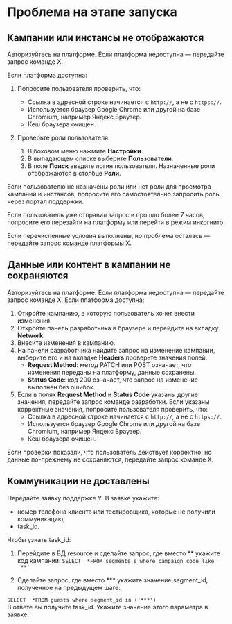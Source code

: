 # Проблема на этапе запуска

## Кампании или инстансы не отображаются
Авторизуйтесь на платформе. 
Если платформа недоступна — передайте запрос команде Х.

Если платформа доступна:  
1. Попросите пользователя проверить, что:
    -  Ссылка в адресной строке начинается с `http://`, а не с `https://`.
    -  Используется браузер Google Chrome или другой на базе Chromium, например Яндекс Браузер.
    -  Кеш браузера очищен.

2. Проверьте роли пользователя:  
    1. В боковом меню  нажмите **Настройки**.  
    2. В выпадающем списке выберите **Пользователи**.  
    3. В поле **Поиск** введите логин пользователя. Назначенные роли отображаются в столбце **Роли**.

Если пользователю не назначены роли или нет роли для просмотра кампаний и инстансов, попросите его самостоятельно запросить роль через портал поддержки.

Если пользователь уже отправил запрос и прошло более 7 часов, попросите его перезайти на платформу или перейти в режим инкогнито.

Если перечисленные условия выполнены, но проблема осталась — передайте запрос команде платформы Х.

## Данные или контент в кампании не сохраняются
Авторизуйтесь на платформе. Если платформа недоступна — передайте запрос команде Х.
Если платформа доступна:  
1. Откройте кампанию, в которую пользователь хочет внести изменения.
2. Откройте панель разработчика в браузере и перейдите на вкладку **Network**.
3. Внесите изменения в кампанию.
4. На панели разработчика найдите запрос на изменение кампании, выберите его и на вкладке **Headers** проверьте значения полей:
    * **Request Method**: метод PATCH или POST означает, что изменения переданы на платформу, данные сохранены.
    * **Status Code**: код 200 означает, что запрос на изменение выполнен без ошибок.
5. Если в полях **Request Method** и **Status Code** указаны другие значения, передайте запрос команде разработки. Если указаны корректные значения, попросите пользователя проверить, что:
    -  Ссылка в адресной строке начинается с `http://`, а не с `https://`.
    -  Используется браузер Google Chrome или другой на базе Chromium, например Яндекс Браузер.
    -  Кеш браузера очищен.

Если проверки показали, что пользователь действует корректно, но данные по-прежнему не сохраняются, передайте запрос команде Х.

## Коммуникации не доставлены 
Передайте заявку поддержке Y. В заявке укажите:

- номер телефона клиента или тестировщика, которые не получили коммуникацию;
- task_id.

Чтобы узнать task_id:

1. Перейдите в БД resource и сделайте запрос, где вместо \*\* укажите код кампании:
`SELECT  *FROM segments s where campaign_code like '**'`  

2. Сделайте запрос, где вместо \*\*\* укажите значение segment_id, полученное на предыдущем шаге:

`SELECT  *FROM guests where segment_id in ('***')`  
В ответе вы получите task_id. Укажите значение этого параметра в заявке.